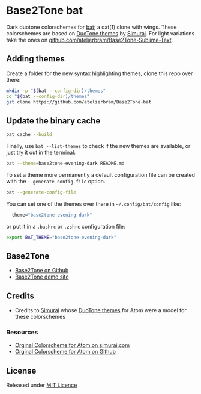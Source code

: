 # Base2Tone bat
Dark duotone colorschemes for [bat](https://github.com/sharkdp/bat); a cat(1) clone with wings. These colorschemes are based on [DuoTone themes](https://simurai.com/projects/2016/01/01/duotone-themes) by [Simurai](https://simurai.com/). For light variations take the ones on [github.com/atelierbram/Base2Tone-Sublime-Text](https://github.com/atelierbram/Base2Tone-Sublime-Text).

## Adding themes
Create a folder for the new syntax highlighting themes, clone this repo over there:
```bash
mkdir -p "$(bat --config-dir)/themes"
cd "$(bat --config-dir)/themes"
git clone https://github.com/atelierbram/Base2Tone-bat
```
## Update the binary cache
```bash
bat cache --build
```

Finally, use `bat --list-themes` to check if the new themes are available, or just try it out in the terminal:

```bash
bat --theme=base2tone-evening-dark README.md
```

To set a theme more permanently a default configuration file can be created with the `--generate-config-file` option.

```bash
bat --generate-config-file
```

You can set one of the themes over there in `~/.config/bat/config` like:

```bash
--theme="base2tone-evening-dark"
```

or put it in a `.bashrc` or `.zshrc` configuration file:

```bash
export BAT_THEME="base2tone-evening-dark"
```

## Base2Tone
- [Base2Tone on Github](https://github.com/atelierbram/Base2Tone)
- [Base2Tone demo site](https://base2t.one/)

## Credits
- Credits to [Simurai](https://simurai.com/) whose [DuoTone themes](https://simurai.com/projects/2016/01/01/duotone-themes) for Atom were a model for these colorschemes

### Resources
- [Orginal Colorscheme for Atom on simurai.com](https://simurai.com/projects/2016/01/01/duotone-themes)
- [Orginal Colorscheme for Atom on Github](https://github.com/simurai/duotone-dark-syntax/)

## License
Released under [MIT Licence](https://atelierbram.mit-license.org)
